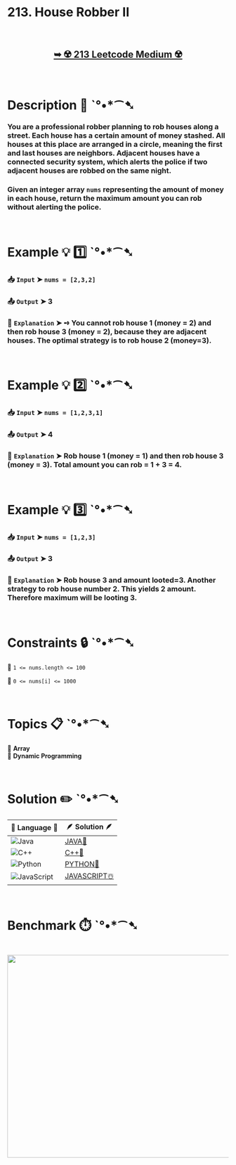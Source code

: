 # 213. House Robber II

</br>

<h2 align="center"> 

<a href="https://leetcode.com/problems/house-robber-ii/description/"><strong>➥ ☢️ 213 Leetcode Medium ☢️ </strong></a>
</h2>

</br>

# Description 📜 ˋ°•*⁀➷

### You are a professional robber planning to rob houses along a street. Each house has a certain amount of money stashed. All houses at this place are arranged in a circle, meaning the first and last houses are neighbors. Adjacent houses have a connected security system, which alerts the police if two adjacent houses are robbed on the same night. 

### Given an integer array `nums` representing the amount of money in each house, return the maximum amount you can rob without alerting the police.

</br>

# Example 💡 1️⃣ ˋ°•*⁀➷

  ### 📥 `Input`  ➤ `nums = [2,3,2]`

  ### 📤 `Output`  ➤ 3

  ### 🔦 `Explanation`  ➤ ➺ You cannot rob house 1 (money = 2) and then rob house 3 (money = 2), because they are adjacent houses. The optimal strategy is to rob house 2 (money=3).

</br>

# Example 💡 2️⃣ ˋ°•*⁀➷

  ### 📥 `Input` ➤ `nums = [1,2,3,1]`

  ### 📤 `Output`  ➤ 4

  ### 🔦 `Explanation` ➤ Rob house 1 (money = 1) and then rob house 3 (money = 3). Total amount you can rob = 1 + 3 = 4.

</br>

# Example 💡 3️⃣ ˋ°•*⁀➷

  ### 📥 `Input` ➤ `nums = [1,2,3]`

  ### 📤 `Output`  ➤ 3

  ### 🔦 `Explanation`  ➤ Rob house 3 and amount looted=3. Another strategy to rob house number 2. This yields 2 amount. Therefore maximum will be looting 3.

</br>

# Constraints 🔒 ˋ°•*⁀➷

🔹 `1 <= nums.length <= 100` </br>

🔹 `0 <= nums[i] <= 1000` </br>

</br>

# Topics 📋 ˋ°•*⁀➷

🔸 **Array**  </br>
🔸 **Dynamic Programming**  </br>

</br>

# Solution ✏️ ˋ°•*⁀➷

| 📒 Language 📒  | 🪶 Solution 🪶 |
| ------------- | ------------- |
|  ![Java](https://img.shields.io/badge/java-%23ED8B00.svg?style=for-the-badge&logo=openjdk&logoColor=white)  | [JAVA🍁]() |
|  ![C++](https://img.shields.io/badge/c++-%2300599C.svg?style=for-the-badge&logo=c%2B%2B&logoColor=white)  | [C++🎲]()  |
|  ![Python](https://img.shields.io/badge/python-3670A0?style=for-the-badge&logo=python&logoColor=ffdd54)    | [PYTHON🍰]() |
| ![JavaScript](https://img.shields.io/badge/javascript-%23323330.svg?style=for-the-badge&logo=javascript&logoColor=%23F7DF1E)   | [JAVASCRIPT☃️]() |

</br>

# Benchmark ⏱️ ˋ°•*⁀➷

<h1  align="center" >

<img src ="https://github.com/user-attachments/assets/efb6c9f0-e24d-4071-9757-0cd4dc88fb91" width = "700px" height="462px" />

</h1>
